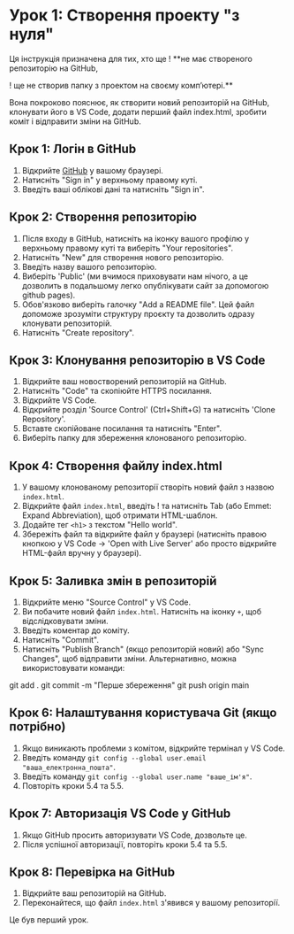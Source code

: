 # Урок 1: Створення проекту "з нуля"

Ця інструкція призначена для тих, хто ще 
! **не має створеного репозиторію на GitHub, 

! ще не створив папку з проектом на своєму комп’ютері.** 

Вона покроково пояснює, як створити новий репозиторій на GitHub, клонувати його в VS Code, додати перший файл index.html, зробити коміт і відправити зміни на GitHub.


## Крок 1: Логін в GitHub
1. Відкрийте [GitHub](https://github.com/) у вашому браузері.
2. Натисніть "Sign in" у верхньому правому куті.
3. Введіть ваші облікові дані та натисніть "Sign in".

## Крок 2: Створення репозиторію
1. Після входу в GitHub, натисніть на іконку вашого профілю у верхньому правому куті та виберіть "Your repositories".
2. Натисніть "New" для створення нового репозиторію.
3. Введіть назву вашого репозиторію.
4. Виберіть 'Public' (ми вчимося приховувати нам нічого, а це дозволить в подальшому легко опублікувати сайт за допомогою github pages).
5. Обов'язково виберіть галочку "Add a README file". Цей файл допоможе зрозуміти структуру проєкту та дозволить одразу клонувати репозиторій.
6. Натисніть "Create repository".

## Крок 3: Клонування репозиторію в VS Code
1. Відкрийте ваш новостворений репозиторій на GitHub.
2. Натисніть "Code" та скопіюйте HTTPS посилання.
3. Відкрийте VS Code.
4. Відкрийте розділ 'Source Control' (Ctrl+Shift+G) та натисніть 'Clone Repository'.
5. Вставте скопійоване посилання та натисніть "Enter".
6. Виберіть папку для збереження клонованого репозиторію.

## Крок 4: Створення файлу index.html
1. У вашому клонованому репозиторії створіть новий файл з назвою `index.html`.
2. Відкрийте файл `index.html`, введіть ! та натисніть Tab (або Emmet: Expand Abbreviation), щоб отримати HTML-шаблон.
3. Додайте тег `<h1>` з текстом "Hello world".
4. Збережіть файл та відкрийте файл у браузері (натисніть правою кнопкою у VS Code → 'Open with Live Server' або просто відкрийте HTML-файл вручну у браузері).

## Крок 5: Заливка змін в репозиторій
1. Відкрийте меню "Source Control" у VS Code.
2. Ви побачите новий файл `index.html`. Натисніть на іконку `+`, щоб відслідковувати зміни.
3. Введіть коментар до коміту.
4. Натисніть "Commit".
5. Натисніть "Publish Branch" (якщо репозиторій новий) або "Sync Changes", щоб відправити зміни. Альтернативно, можна використовувати команди:

  git add .
  git commit -m "Перше збереження"
  git push origin main

## Крок 6: Налаштування користувача Git (якщо потрібно)
1. Якщо виникають проблеми з комітом, відкрийте термінал у VS Code.
2. Введіть команду `git config --global user.email "ваша_електронна_пошта"`.
3. Введіть команду `git config --global user.name "ваше_ім'я"`.
4. Повторіть кроки 5.4 та 5.5.

## Крок 7: Авторизація VS Code у GitHub
1. Якщо GitHub просить авторизувати VS Code, дозвольте це.
2. Після успішної авторизації, повторіть кроки 5.4 та 5.5.

## Крок 8: Перевірка на GitHub
1. Відкрийте ваш репозиторій на GitHub.
2. Переконайтеся, що файл `index.html` з'явився у вашому репозиторії.

Це був перший урок.
